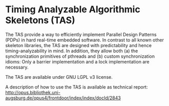 Timing Analyzable Algorithmic Skeletons (TAS)
===

The TAS provide a way to efficiently implement Parallel Design Patterns (PDPs) in hard real-time embedded software. In contrast to all known other skeleton libraries, the TAS are designed with predictability and hence timing-analyzability in mind. In addition, they allow both (a) the synchronization primitives of pthreads and (b) custom synchronization idioms: Only a barrier implementation and a lock implementation are necessary.

The TAS are available under GNU LGPL v3 license.

A description of how to use the TAS is available as technical report: http://opus.bibliothek.uni-augsburg.de/opus4/frontdoor/index/index/docId/2843
